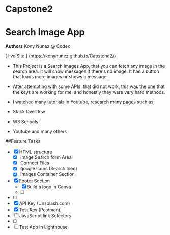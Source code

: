 # Capstone2
# Search Image App

**Authors** Kony Nunez @  Codex

[ live Site ] (https://konynunez.github.io/Capstone2/)

- This Project is a Search Images App, that you can fetch any image in the search area.  It will show messages if there's no image. It has a button that loads more images or shows a message.

- After attempting with some APIs, that did not work, this was the one that the keys are working  for me, and honestly they were very hard methods.  
- I watched many tutorials in Youtube, research many pages such as:
- Stack Overflow
- W3 Schools 
- Youtube
and many others

##Feature Tasks

- [x] HTML structure
   - [x] Image Search form Area
   - [x] Connect Files
   - [x] google Icons (Search Icon)
   - [x] Images Container Section
- [x] Footer Section
   - [x] Build a logo in Canva
   - [ ] 
- [ ] 
- [x] API Key (Unsplash.com)
- [x] Test Key (Postman);
- [ ] JavaScript link Selectors
- [ ] 
- [ ] Test App in Lighthouse